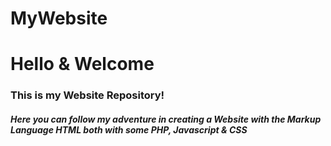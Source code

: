 # MyWebsite


<h1> Hello & Welcome </h1>

<h3>This is my Website Repository! </h3> 

<h5> Here you can follow my adventure in creating a Website with the Markup Language HTML both with some PHP, Javascript & CSS </h5>
